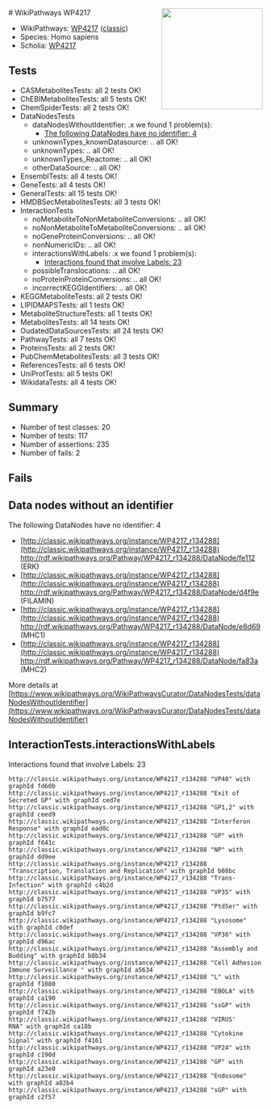 <img style="float: right; width: 200px" src="https://upload.wikimedia.org/wikipedia/commons/thumb/8/83/Wplogo_with_text_500.png/640px-Wplogo_with_text_500.png" />
# WikiPathways WP4217

* WikiPathways: [WP4217](https://wikipathways.org/pathways/WP4217) ([classic](https://classic.wikipathways.org/instance/WP4217))
* Species: Homo sapiens
* Scholia: [WP4217](https://scholia.toolforge.org/wikipathways/WP4217)
## Tests
* CASMetabolitesTests: all 2 tests OK!
* ChEBIMetabolitesTests: all 5 tests OK!
* ChemSpiderTests: all 2 tests OK!
* DataNodesTests
    * dataNodesWithoutIdentifier: .x we found 1 problem(s):
        * [The following DataNodes have no identifier: 4](#d2d32fa3)
    * unknownTypes_knownDatasource: .. all OK!
    * unknownTypes: .. all OK!
    * unknownTypes_Reactome: .. all OK!
    * otherDataSource: .. all OK!
* EnsemblTests: all 4 tests OK!
* GeneTests: all 4 tests OK!
* GeneralTests: all 15 tests OK!
* HMDBSecMetabolitesTests: all 3 tests OK!
* InteractionTests
    * noMetaboliteToNonMetaboliteConversions: .. all OK!
    * noNonMetaboliteToMetaboliteConversions: .. all OK!
    * noGeneProteinConversions: .. all OK!
    * nonNumericIDs: .. all OK!
    * interactionsWithLabels: .x we found 1 problem(s):
        * [Interactions found that involve Labels: 23](#fe97a8da)
    * possibleTranslocations: .. all OK!
    * noProteinProteinConversions: .. all OK!
    * incorrectKEGGIdentifiers: .. all OK!
* KEGGMetaboliteTests: all 2 tests OK!
* LIPIDMAPSTests: all 1 tests OK!
* MetaboliteStructureTests: all 1 tests OK!
* MetabolitesTests: all 14 tests OK!
* OudatedDataSourcesTests: all 24 tests OK!
* PathwayTests: all 7 tests OK!
* ProteinsTests: all 2 tests OK!
* PubChemMetabolitesTests: all 3 tests OK!
* ReferencesTests: all 6 tests OK!
* UniProtTests: all 5 tests OK!
* WikidataTests: all 4 tests OK!


## Summary

* Number of test classes: 20
* Number of tests: 117
* Number of assertions: 235
* Number of fails: 2

## Fails

<a name="d2d32fa3" />

## Data nodes without an identifier

The following DataNodes have no identifier: 4

* [http://classic.wikipathways.org/instance/WP4217_r134288](http://classic.wikipathways.org/instance/WP4217_r134288) http://rdf.wikipathways.org/Pathway/WP4217_r134288/DataNode/fe112 (ERK)
* [http://classic.wikipathways.org/instance/WP4217_r134288](http://classic.wikipathways.org/instance/WP4217_r134288) http://rdf.wikipathways.org/Pathway/WP4217_r134288/DataNode/d4f9e (FILAMIN)
* [http://classic.wikipathways.org/instance/WP4217_r134288](http://classic.wikipathways.org/instance/WP4217_r134288) http://rdf.wikipathways.org/Pathway/WP4217_r134288/DataNode/e8d69 (MHC1)
* [http://classic.wikipathways.org/instance/WP4217_r134288](http://classic.wikipathways.org/instance/WP4217_r134288) http://rdf.wikipathways.org/Pathway/WP4217_r134288/DataNode/fa83a (MHC2)


More details at [https://www.wikipathways.org/WikiPathwaysCurator/DataNodesTests/dataNodesWithoutIdentifier](https://www.wikipathways.org/WikiPathwaysCurator/DataNodesTests/dataNodesWithoutIdentifier)

<a name="fe97a8da" />

## InteractionTests.interactionsWithLabels

Interactions found that involve Labels: 23
```
http://classic.wikipathways.org/instance/WP4217_r134288 "VP40" with graphId fd60b
http://classic.wikipathways.org/instance/WP4217_r134288 "Exit of Secreted GP" with graphId ced7e
http://classic.wikipathways.org/instance/WP4217_r134288 "GP1,2" with graphId ceed9
http://classic.wikipathways.org/instance/WP4217_r134288 "Interferon Response" with graphId ead0c
http://classic.wikipathways.org/instance/WP4217_r134288 "GP" with graphId f641c
http://classic.wikipathways.org/instance/WP4217_r134288 "NP" with graphId dd9ee
http://classic.wikipathways.org/instance/WP4217_r134288 "Transcription, Translation and Replication" with graphId b08bc
http://classic.wikipathways.org/instance/WP4217_r134288 "Trans-Infection" with graphId c4b2d
http://classic.wikipathways.org/instance/WP4217_r134288 "VP35" with graphId b7577
http://classic.wikipathways.org/instance/WP4217_r134288 "PtdSer" with graphId b9fc7
http://classic.wikipathways.org/instance/WP4217_r134288 "Lysosome" with graphId c0def
http://classic.wikipathways.org/instance/WP4217_r134288 "VP30" with graphId d96ac
http://classic.wikipathways.org/instance/WP4217_r134288 "Assembly and Budding" with graphId b8b34
http://classic.wikipathways.org/instance/WP4217_r134288 "Cell Adhesion
Immune Surveillance " with graphId a5634
http://classic.wikipathways.org/instance/WP4217_r134288 "L" with graphId f1080
http://classic.wikipathways.org/instance/WP4217_r134288 "EBOLA" with graphId ca190
http://classic.wikipathways.org/instance/WP4217_r134288 "ssGP" with graphId f742b
http://classic.wikipathways.org/instance/WP4217_r134288 "VIRUS'
RNA" with graphId ca18b
http://classic.wikipathways.org/instance/WP4217_r134288 "Cytokine Signal" with graphId f4161
http://classic.wikipathways.org/instance/WP4217_r134288 "VP24" with graphId c190d
http://classic.wikipathways.org/instance/WP4217_r134288 "GP" with graphId a23e0
http://classic.wikipathways.org/instance/WP4217_r134288 "Endosome" with graphId a02b4
http://classic.wikipathways.org/instance/WP4217_r134288 "sGP" with graphId c2f57
```

